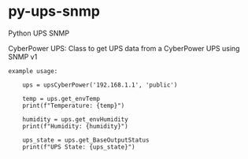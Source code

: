 # py-ups-snmp
Python UPS SNMP

CyberPower UPS:
    Class to get UPS data from a CyberPower UPS using SNMP v1

    example usage:

        ups = upsCyberPower('192.168.1.1', 'public')

        temp = ups.get_envTemp
        print(f"Temperature: {temp}")
        
        humidity = ups.get_envHumidity
        print(f"Humidity: {humidity}")
        
        ups_state = ups.get_BaseOutputStatus
        print(f"UPS State: {ups_state}")